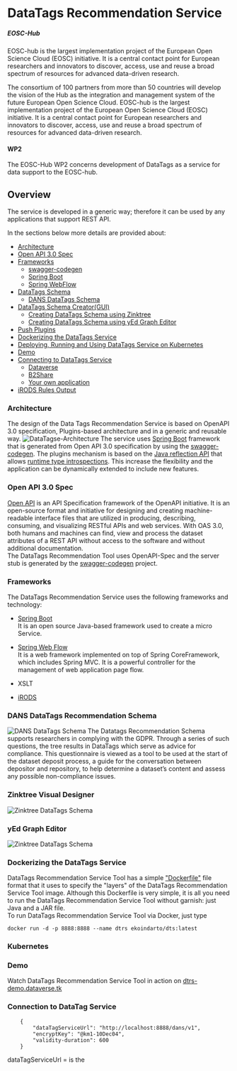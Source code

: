 # DataTags Recommendation Service

##### EOSC-Hub 

EOSC-hub is the largest implementation project of the European Open Science Cloud (EOSC) initiative. It is a central contact point for European researchers and innovators 
to discover, access, use and reuse a broad spectrum of resources for advanced data-driven research. 

The consortium of 100 partners from more than 50 countries will develop the vision of the Hub as the integration and 
management system of the future European Open Science Cloud. EOSC-hub is the largest implementation project of the European Open Science Cloud (EOSC) initiative. 
It is a central contact point for European researchers and innovators 
to discover, access, use and reuse a broad spectrum of resources for advanced data-driven research. 

#### WP2

The EOSC-Hub WP2 concerns development of DataTags as a service for data support to the EOSC-hub.

## Overview

The service is developed in a generic way; therefore it can be used by any applications that support REST API.

In the sections below more details are provided about:

*	[Architecture](#datatags-architecture)
*   [Open API 3.0 Spec](#datatags-openapi)
*   [Frameworks]()
    *   [swagger-codegen](https://github.com/swagger-api/swagger-codegen)
    *   [Spring Boot](https://spring.io/projects/spring-boot)
    *   [Spring WebFlow](https://docs.spring.io/spring-webflow/docs/current/reference/htmlsingle/)
*   [DataTags Schema](#datatags-schema)
    *   [DANS DataTags Schema](#datatags-schema-dans)
*   [DataTags Schema Creator(GUI)](#datatags-schema-creator)
    *   [Creating DataTags Schema using Zinktree](https://zingtree.com/)
    *   [Creating DataTags Schema using yEd Graph Editor](https://www.yworks.com/products/yed)
*   [Push Plugins]()
*   [Dockerizing the DataTags Service](#datatags-service-docker)
*   [Deploying, Running and Using DataTags Service on Kubernetes](#datatags-kubernetes)
*   [Demo](#datatags-demo)
*   [Connecting to DataTags Service](#datatags-connection)
    *   [Dataverse](#datatags-dataverse)
    *   [B2Share](#datatags-b2share)
    *	[Your own application](#datatags-apps)
*   [iRODS Rules Output](https://irods.org/)

### <a name="datatags-architecture"></a>Architecture
The design of the Data Tags Recommendation Service is based on OpenAPI 3.0 specification, Plugins-based architecture and in a generic and reusable way.
![DataTagse-Architecture](readme-imgs/Datatags-Architecture.png "DataTags Service")
The service uses [Spring Boot](https://spring.io/projects/spring-boot) framework that is generated from Open API 3.0 specification by using the [swagger-codegen](https://github.com/swagger-api/swagger-codegen). 
The plugins mechanism is based on the [Java reflection API](https://docs.oracle.com/javase/tutorial/reflect/) that allows [runtime type introspections](https://en.wikipedia.org/wiki/Type_introspection). This increase the flexibility and the application can be dynamically extended to include new features.

### <a name="datatags-openapi"></a>Open API 3.0 Spec
[Open API](https://github.com/swagger-api/swagger-core) is an API Specification framework of the OpenAPI initiative. 
It is an open-source format and initiative for designing and creating machine-readable interface files that are utilized in producing, describing, consuming, and visualizing RESTful APIs and web services. 
With OAS 3.0, both humans and machines can find, view and process the dataset attributes of a REST API without access to the software and without additional documentation.<br/>
The DataTags Recommendation Tool uses OpenAPI-Spec and the server stub is generated by the [swagger-codegen](https://github.com/swagger-api/swagger-codegen) project. 
### Frameworks
The DataTags Recommendation Service uses the following frameworks and technology:
- [Spring Boot](https://spring.io/projects/spring-boot) <br/>
  It is an open source Java-based framework used to create a micro Service. 
- [Spring Web Flow](https://projects.spring.io/spring-webflow/) <br/>
  It is a web framework implemented on top of Spring CoreFramework, which includes Spring MVC. 
  It is a powerful controller for the management of web application page flow.
  
- XSLT
- [iRODS](https://irods.org/)

### <a name="datatags-schema-dans"></a>DANS DataTags Recommendation Schema
![DANS DataTags Schema](readme-imgs/Datatags-2nd-prototype.jpg "DANS DataTags Schema")
The Datatags Recommendation Schema supports researchers in complying with the GDPR. Through a series of such questions, the tree results in DataTags which serve as advice for compliance. This questionnaire is viewed as a tool to be used at the start of the dataset deposit process, a guide for the conversation between depositor and repository, to help determine a dataset’s content and assess any possible non-compliance issues.



### <a name="datatags-schema-creator-zinktree"></a>Zinktree Visual Designer

![Zinktree DataTags Schema](readme-imgs/zinktree-visual-designer.png "Zingtree DataTags Schema Creator")

### <a name="datatags-schema-creator-yed"></a>yEd Graph Editor

![Zinktree DataTags Schema](readme-imgs/yed-designer.png "Zingtree DataTags Schema Creator")

### <a name="datatags-service-docker"></a>Dockerizing the DataTags Service
DataTags Recommendation Service Tool has a simple ["Dockerfile"](https://docs.docker.com/reference/builder/) file format that it uses to specify the "layers" of the DataTags Recommendation Service Tool image. 
Although this Dockerfile is very simple, it is all you need to run the DataTags Recommendation Service Tool without garnish: just Java and a JAR file.<br/>
To run DataTags Recommendation Service Tool via Docker, just type

    docker run -d -p 8888:8888 --name dtrs ekoindarto/dts:latest
    
### <a name="datatags-kubernetes"></a>Kubernetes
### <a name="datatags-demo"></a>Demo
Watch DataTags Recommendation Service Tool in action on [dtrs-demo.dataverse.tk](https://dtrs-demo.dataverse.tk/schema)
### <a name="datatags-dataverse"></a>Connection to DataTag Service
        {
            "dataTagServiceUrl": "http://localhost:8888/dans/v1", 
            "encryptKey": "@km1-10Dec04",
            "validity-duration": 600   
        }
 
 dataTagServiceUrl = is the        